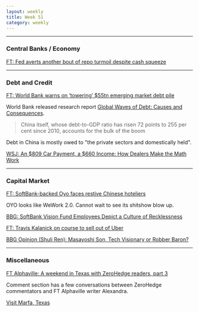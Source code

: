 ```yaml
---
layout: weekly
title: Week 51
category: weekly
---
```


---
### Central Banks / Economy

[FT: Fed averts another bout of repo turmoil despite cash squeeze](
https://www.ft.com/content/6e7902e2-201d-11ea-92da-f0c92e957a96)

---
### Debt and Credit

[FT: World Bank warns on ‘towering’ $55tn emerging market debt pile](
https://www.ft.com/content/938642f6-21bd-11ea-b8a1-584213ee7b2b)

World Bank released research report [Global Waves of Debt: Causes and Consequences](
https://www.worldbank.org/en/research/publication/waves-of-debt). 

> China itself, whose debt-to-GDP ratio has risen 72 points to 255 per
cent since 2010, accounts for the bulk of the boom

Debt in China is mostly owed to "the private sectors and domestically held".

[WSJ: An $809 Car Payment, a $660 Income: How Dealers Make the Math Work](
https://www.wsj.com/articles/an-809-car-payment-a-660-income-how-dealers-make-the-math-work-11576924201)


---
### Capital Market

[FT: SoftBank-backed Oyo faces restive Chinese hoteliers](
https://www.ft.com/content/504c55b8-1022-11ea-a7e6-62bf4f9e548a)

OYO looks like WeWork 2.0. Cannot wait to see its shitshow blow up.

[BBG: SoftBank Vision Fund Employees Depict a Culture of Recklessness](
https://www.bloomberg.com/news/features/2019-12-18/softbank-vision-fund-employees-depict-a-culture-of-recklessness)

[FT: Travis Kalanick on course to sell out of Uber](
https://www.ft.com/content/6f3fa7e6-2291-11ea-b8a1-584213ee7b2b)

[BBG Opinion (Shuli Ren): Masayoshi Son, Tech Visionary or Robber Baron?](
https://www.bloomberg.com/opinion/articles/2019-12-23/wework-debacle-casts-doubt-on-masayoshi-son-as-tech-visionary)

---
### Miscellaneous

[FT Alphaville: A weekend in Texas with ZeroHedge readers, part 3](
https://ftalphaville.ft.com/2017/07/07/2191073/a-weekend-in-texas-with-zerohedge-readers-part-3/)

Comment section has a few conversations between ZeroHedge commentators and
FT Alphaville writer Alexandra.

[Visit Marfa, Texas](
https://www.visitmarfa.com/)
